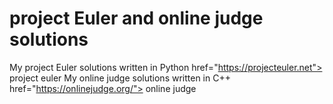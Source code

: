 # project Euler  and online judge solutions
My project Euler solutions written in Python <a> href="https://projecteuler.net"> project euler</a>
My online judge solutions written in C++ <a> href="https://onlinejudge.org/"> online judge </a>

